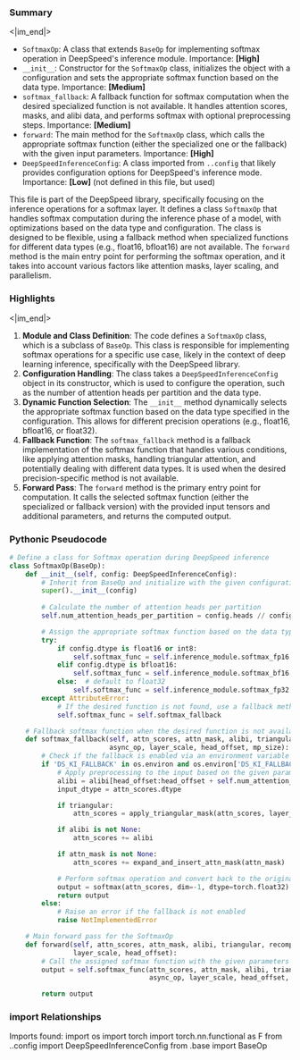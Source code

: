 

### Summary

<|im_end|>

* `SoftmaxOp`: A class that extends `BaseOp` for implementing softmax operation in DeepSpeed's inference module. Importance: **[High]**
* `__init__`: Constructor for the `SoftmaxOp` class, initializes the object with a configuration and sets the appropriate softmax function based on the data type. Importance: **[Medium]**
* `softmax_fallback`: A fallback function for softmax computation when the desired specialized function is not available. It handles attention scores, masks, and alibi data, and performs softmax with optional preprocessing steps. Importance: **[Medium]**
* `forward`: The main method for the `SoftmaxOp` class, which calls the appropriate softmax function (either the specialized one or the fallback) with the given input parameters. Importance: **[High]**
* `DeepSpeedInferenceConfig`: A class imported from `..config` that likely provides configuration options for DeepSpeed's inference mode. Importance: **[Low]** (not defined in this file, but used) 

This file is part of the DeepSpeed library, specifically focusing on the inference operations for a softmax layer. It defines a class `SoftmaxOp` that handles softmax computation during the inference phase of a model, with optimizations based on the data type and configuration. The class is designed to be flexible, using a fallback method when specialized functions for different data types (e.g., float16, bfloat16) are not available. The `forward` method is the main entry point for performing the softmax operation, and it takes into account various factors like attention masks, layer scaling, and parallelism.

### Highlights

<|im_end|>

1. **Module and Class Definition**: The code defines a `SoftmaxOp` class, which is a subclass of `BaseOp`. This class is responsible for implementing softmax operations for a specific use case, likely in the context of deep learning inference, specifically with the DeepSpeed library.
2. **Configuration Handling**: The class takes a `DeepSpeedInferenceConfig` object in its constructor, which is used to configure the operation, such as the number of attention heads per partition and the data type.
3. **Dynamic Function Selection**: The `__init__` method dynamically selects the appropriate softmax function based on the data type specified in the configuration. This allows for different precision operations (e.g., float16, bfloat16, or float32).
4. **Fallback Function**: The `softmax_fallback` method is a fallback implementation of the softmax function that handles various conditions, like applying attention masks, handling triangular attention, and potentially dealing with different data types. It is used when the desired precision-specific method is not available.
5. **Forward Pass**: The `forward` method is the primary entry point for computation. It calls the selected softmax function (either the specialized or fallback version) with the provided input tensors and additional parameters, and returns the computed output.

### Pythonic Pseudocode

```python
# Define a class for Softmax operation during DeepSpeed inference
class SoftmaxOp(BaseOp):
    def __init__(self, config: DeepSpeedInferenceConfig):
        # Inherit from BaseOp and initialize with the given configuration
        super().__init__(config)
        
        # Calculate the number of attention heads per partition
        self.num_attention_heads_per_partition = config.heads // config.mp_size

        # Assign the appropriate softmax function based on the data type
        try:
            if config.dtype is float16 or int8:
                self.softmax_func = self.inference_module.softmax_fp16
            elif config.dtype is bfloat16:
                self.softmax_func = self.inference_module.softmax_bf16
            else:  # default to float32
                self.softmax_func = self.inference_module.softmax_fp32
        except AttributeError:
            # If the desired function is not found, use a fallback method
            self.softmax_func = self.softmax_fallback

    # Fallback softmax function when the desired function is not available
    def softmax_fallback(self, attn_scores, attn_mask, alibi, triangular, recompute, local_attention, window_size,
                         async_op, layer_scale, head_offset, mp_size):
        # Check if the fallback is enabled via an environment variable
        if 'DS_KI_FALLBACK' in os.environ and os.environ['DS_KI_FALLBACK'] == 'True':
            # Apply preprocessing to the input based on the given parameters
            alibi = alibi[head_offset:head_offset + self.num_attention_heads_per_partition]
            input_dtype = attn_scores.dtype

            if triangular:
                attn_scores = apply_triangular_mask(attn_scores, layer_scale)

            if alibi is not None:
                attn_scores += alibi

            if attn_mask is not None:
                attn_scores += expand_and_insert_attn_mask(attn_mask)

            # Perform softmax operation and convert back to the original data type
            output = softmax(attn_scores, dim=-1, dtype=torch.float32).to(input_dtype)
            return output
        else:
            # Raise an error if the fallback is not enabled
            raise NotImplementedError

    # Main forward pass for the SoftmaxOp
    def forward(self, attn_scores, attn_mask, alibi, triangular, recompute, local_attention, window_size, async_op,
                layer_scale, head_offset):
        # Call the assigned softmax function with the given parameters
        output = self.softmax_func(attn_scores, attn_mask, alibi, triangular, recompute, local_attention, window_size,
                                   async_op, layer_scale, head_offset, self.config.mp_size)

        return output
```


### import Relationships

Imports found:
import os
import torch
import torch.nn.functional as F
from ..config import DeepSpeedInferenceConfig
from .base import BaseOp